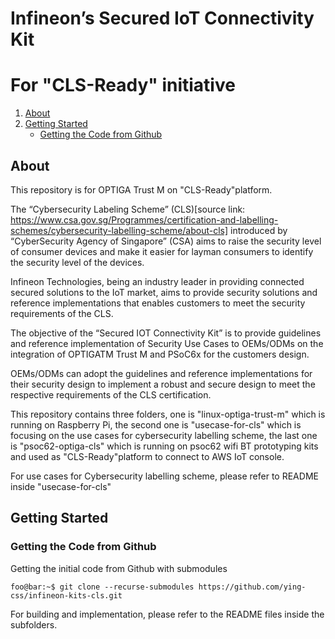 

# Infineon’s Secured IoT Connectivity Kit

# For "CLS-Ready" initiative

1. [About](#about)
2. [Getting Started](#getting_started)
   - [Getting the Code from Github](#getting_code)

## <a name="about"></a>About

This repository is for OPTIGA Trust M on "CLS-Ready"platform.

The “Cybersecurity Labeling Scheme” (CLS)[source link: https://www.csa.gov.sg/Programmes/certification-and-labelling-schemes/cybersecurity-labelling-scheme/about-cls] introduced by “CyberSecurity Agency of Singapore” (CSA) aims to raise the security level of consumer devices and make it easier for layman consumers to identify the security level of the devices.

Infineon Technologies, being an industry leader in providing connected secured solutions to the IoT market, aims to provide security solutions and reference implementations that enables customers to meet the security requirements of the CLS.

The objective of the “Secured IOT Connectivity Kit” is to provide guidelines and reference implementation of Security Use Cases to OEMs/ODMs on the integration of OPTIGATM Trust M and PSoC6x for the customers design.

OEMs/ODMs can adopt the guidelines and reference implementations for their security design to implement a robust and secure design to meet the respective requirements of the CLS certification.

This repository contains three folders, one is "linux-optiga-trust-m" which is running on Raspberry Pi, the second one is "usecase-for-cls" which is focusing on the use cases for cybersecurity labelling scheme, the last one is "psoc62-optiga-cls" which is running on psoc62 wifi BT prototyping kits and used as "CLS-Ready"platform to connect to AWS IoT console.

For use cases for Cybersecurity labelling scheme, please refer to README inside "usecase-for-cls"

## <a name="getting_started"></a>Getting Started

### <a name="getting_code"></a>Getting the Code from Github

Getting the initial code from Github with submodules

```console
foo@bar:~$ git clone --recurse-submodules https://github.com/ying-css/infineon-kits-cls.git
```

For building and implementation, please refer to the README files inside the subfolders.